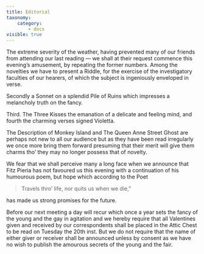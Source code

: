 ```yaml
---
title: Editorial
taxonomy:
    category:
        - docs
visible: true
---
```


The extreme severity of the weather, having prevented many of our friends from attending our last reading — we shall at their request commence this evening’s amusement, by repeating the former numbers. Among the novelties we have to present a Riddle, for the exercise of the investigatory faculties of our hearers, of which the subject is ingeniously enveloped in verse.

Secondly a Sonnet on a splendid Pile of Ruins which impresses a melancholy truth on the fancy.

Third. The Three Kisses the emanation of a delicate and feeling mind, and fourth the charming verses signed Violetta.

The Description of Monkey Island and The Queen Anne Street Ghost are perhaps not new to all our audience but as they have been read irregularly we once more bring them forward presuming that their merit will give them charms tho’ they may no longer possess that of novelty.

We fear that we shall perceive many a long face when we announce that Fitz Pieria has not favoured us this evening with a continuation of his humourous poem, but hope which according to the Poet

> 	Travels thro’ life, nor quits us when we die,”

has made us strong promises for the future.

Before our next meeting a day will recur which once a year sets the fancy of the young and the gay in agitation and we hereby require that all Valentines given and received by our correspondents shall be placed in the Attic Chest to be read on Tuesday the 20th inst. But we do not require that the name of either giver or receiver shall be announced unless by consent as we have no wish to publish the amourous secrets of the young and the fair.